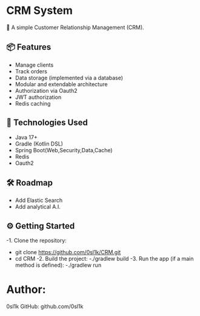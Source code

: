 # CRM System

📌 A simple Customer Relationship Management (CRM).

## 📦 Features

- Manage clients
- Track orders
- Data storage (implemented via a database)
- Modular and extendable architecture
- Authorization via Oauth2
- JWT authorization
- Redis caching

## 🚀 Technologies Used

- Java 17+
- Gradle (Kotlin DSL)
- Spring Boot(Web,Security,Data,Cache)
- Redis
- Oauth2

## 🛠️ Roadmap
- Add Elastic Search
- Add analytical A.I.

## ⚙️ Getting Started

-1. Clone the repository:
 - git clone https://github.com/0sl1k/CRM.git
 - cd CRM
-2. Build the project:
  -./gradlew build
-3. Run the app (if a main method is defined):
  -./gradlew run


# Author:
   0sl1k
   GitHub: github.com/0sl1k
